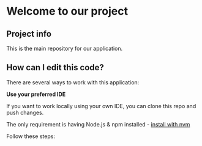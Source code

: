 # Welcome to our project

## Project info

This is the main repository for our application.

## How can I edit this code?

There are several ways to work with this application:

**Use your preferred IDE**

If you want to work locally using your own IDE, you can clone this repo and push changes.

The only requirement is having Node.js & npm installed - [install with nvm](https://github.com/nvm-sh/nvm#installing-and-updating)

Follow these steps:
